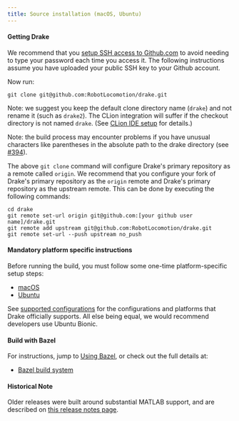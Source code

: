 ```yaml
---
title: Source installation (macOS, Ubuntu)
---
```


#### Getting Drake

We recommend that you [setup SSH access to Github.com](https://help.github.com/articles/adding-a-new-ssh-key-to-your-github-account/)
to avoid needing to type your password each time you access it. The following
instructions assume you have uploaded your public SSH key to your Github
account.

Now run:

```
git clone git@github.com:RobotLocomotion/drake.git
```

Note: we suggest you keep the default clone directory name (``drake``) and not
rename it (such as ``drake2``). The CLion integration will suffer if the
checkout directory is not named ``drake``. (See [CLion IDE setup](clion.html) for details.)

Note: the build process may encounter problems if you have unusual characters
like parentheses in the absolute path to the drake directory
(see [#394](https://github.com/RobotLocomotion/drake/issues/394)).

The above ``git clone`` command will configure Drake's primary repository as a
remote called ``origin``. We recommend that you configure your fork of Drake's
primary repository as the ``origin`` remote and Drake's primary repository as
the upstream remote. This can be done by executing the following commands:

```
cd drake
git remote set-url origin git@github.com:[your github user name]/drake.git
git remote add upstream git@github.com:RobotLocomotion/drake.git
git remote set-url --push upstream no_push
```

#### Mandatory platform specific instructions

Before running the build, you must follow some one-time platform-specific
setup steps:

* [macOS](/mac.html)
* [Ubuntu](/ubuntu.html)

See [supported configurations](/developers.html#supported-configurations)
for the configurations and platforms that Drake officially supports.
All else being equal, we would recommend developers use Ubuntu Bionic.

#### Build with Bazel

For instructions, jump to [Using Bazel](/bazel.html#developing-drake-using-bazel), or check out the
full details at:

* [Bazel build system](/bazel.html)

#### Historical Note

Older releases were built around substantial MATLAB support, and are
described on [this release notes page](/older_releases.html).
